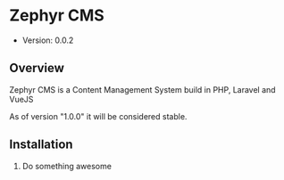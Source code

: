 # Zephyr CMS #

- Version: 0.0.2

## Overview

Zephyr CMS is a Content Management System build in PHP, Laravel and VueJS
 
As of version "1.0.0" it will be considered stable.


## Installation

1. Do something awesome